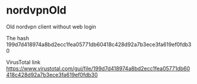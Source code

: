 # nordvpnOld
Old nordvpn client without web login

The hash 199d7d418974a8bd2ecc1fea05771db60418c428d92a7b3ece3fa619ef0fdb30

VirusTotal link https://www.virustotal.com/gui/file/199d7d418974a8bd2ecc1fea05771db60418c428d92a7b3ece3fa619ef0fdb30
